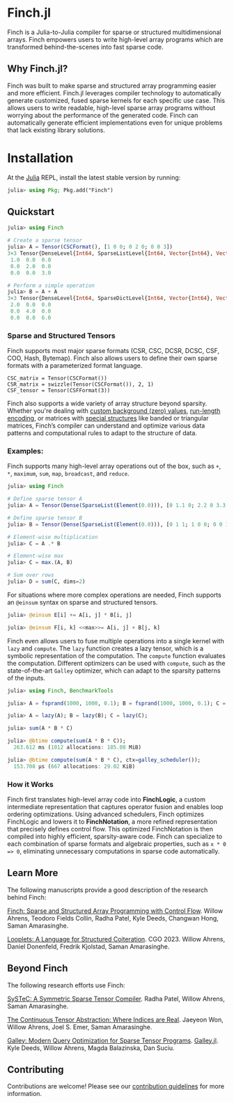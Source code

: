 # Finch.jl

Finch is a Julia-to-Julia compiler for sparse or structured multidimensional arrays. Finch empowers users to write high-level array programs which are transformed behind-the-scenes into fast sparse code.

## Why Finch.jl?

Finch was built to make sparse and structured array programming easier and more efficient.  Finch.jl leverages compiler technology to automatically generate customized, fused sparse kernels for each specific
use case. This allows users to write readable, high-level sparse array programs without worrying about the performance of the generated code. Finch can automatically generate efficient implementations even for unique problems that lack existing library solutions.

# Installation

At the [Julia](https://julialang.org/downloads/) REPL, install the latest stable version by running:

```julia
julia> using Pkg; Pkg.add("Finch")
```

## Quickstart

```julia
julia> using Finch

# Create a sparse tensor
julia> A = Tensor(CSCFormat(), [1 0 0; 0 2 0; 0 0 3])
3×3 Tensor{DenseLevel{Int64, SparseListLevel{Int64, Vector{Int64}, Vector{Int64}, ElementLevel{0.0, Float64, Int64, Vector{Float64}}}}}:
 1.0  0.0  0.0
 0.0  2.0  0.0
 0.0  0.0  3.0

# Perform a simple operation
julia> B = A + A
3×3 Tensor{DenseLevel{Int64, SparseDictLevel{Int64, Vector{Int64}, Vector{Int64}, Vector{Int64}, Dict{Tuple{Int64, Int64}, Int64}, Vector{Int64}, ElementLevel{0.0, Float64, Int64, Vector{Float64}}}}}:
 2.0  0.0  0.0
 0.0  4.0  0.0
 0.0  0.0  6.0
```

### Sparse and Structured Tensors

Finch supports most major sparse formats (CSR, CSC, DCSR, DCSC, CSF, COO, Hash, Bytemap). Finch also allows users to define their own sparse formats with a parameterized format language.

```
CSC_matrix = Tensor(CSCFormat())
CSR_matrix = swizzle(Tensor(CSCFormat()), 2, 1)
CSF_tensor = Tensor(CSFFormat(3))
```

Finch also supports a wide variety of array structure beyond sparsity. Whether you're dealing with [custom background (zero) values](https://en.wikipedia.org/wiki/GraphBLAS), [run-length encoding](https://en.wikipedia.org/wiki/Run-length_encoding), or matrices with [special structures](https://en.wikipedia.org/wiki/Sparse_matrix#Special_structure) like banded or triangular matrices, Finch’s compiler can understand and optimize various data patterns and computational rules to adapt to the structure of data.

### Examples:

Finch supports many high-level array operations out of the box, such as `+`, `*`, `maximum`, `sum`, `map`, `broadcast`, and `reduce`.

```julia
julia> using Finch

# Define sparse tensor A
julia> A = Tensor(Dense(SparseList(Element(0.0))), [0 1.1 0; 2.2 0 3.3; 4.4 0 0; 0 0 5.5])

# Define sparse tensor B
julia> B = Tensor(Dense(SparseList(Element(0.0))), [0 1 1; 1 0 0; 0 0 1; 0 0 1])

# Element-wise multiplication
julia> C = A .* B

# Element-wise max
julia> C = max.(A, B)

# Sum over rows
julia> D = sum(C, dims=2)
```

For situations where more complex operations are needed, Finch supports an `@einsum` syntax on sparse and structured tensors.
```julia
julia> @einsum E[i] += A[i, j] * B[i, j]

julia> @einsum F[i, k] <<max>>= A[i, j] + B[j, k]

```

Finch even allows users to fuse multiple operations into a single kernel with `lazy` and `compute`.  The `lazy` function creates a lazy tensor, which is a symbolic representation of the computation. The `compute` function evaluates the computation.
Different optimizers can be used with `compute`, such as the state-of-the-art `Galley` optimizer, which can adapt to the
sparsity patterns of the inputs.

```julia
julia> using Finch, BenchmarkTools

julia> A = fsprand(1000, 1000, 0.1); B = fsprand(1000, 1000, 0.1); C = fsprand(1000, 1000, 0.0001);

julia> A = lazy(A); B = lazy(B); C = lazy(C);

julia> sum(A * B * C)

julia> @btime compute(sum(A * B * C));
  263.612 ms (1012 allocations: 185.08 MiB)

julia> @btime compute(sum(A * B * C), ctx=galley_scheduler());
  153.708 μs (667 allocations: 29.02 KiB)
```

### How it Works
Finch first translates high-level array code into **FinchLogic**, a custom intermediate representation that captures operator fusion and enables loop ordering optimizations. Using advanced schedulers, Finch optimizes FinchLogic and lowers it to **FinchNotation**, a more refined representation that precisely defines control flow. This optimized FinchNotation is then compiled into highly efficient, sparsity-aware code. Finch can specialize to each combination of sparse formats and algebraic properties, such as `x * 0 => 0`, eliminating unnecessary computations in sparse code automatically. 

## Learn More

The following manuscripts provide a good description of the research behind Finch:

[Finch: Sparse and Structured Array Programming with Control Flow](https://arxiv.org/abs/2404.16730).
Willow Ahrens, Teodoro Fields Collin, Radha Patel, Kyle Deeds, Changwan Hong, Saman Amarasinghe.

[Looplets: A Language for Structured Coiteration](https://doi.org/10.1145/3579990.3580020). CGO 2023. 
Willow Ahrens, Daniel Donenfeld, Fredrik Kjolstad, Saman Amarasinghe.

## Beyond Finch

The following research efforts use Finch:

[SySTeC: A Symmetric Sparse Tensor Compiler](https://arxiv.org/abs/2406.09266).
Radha Patel, Willow Ahrens, Saman Amarasinghe.

[The Continuous Tensor Abstraction: Where Indices are Real](https://arxiv.org/abs/2407.01742).
Jaeyeon Won, Willow Ahrens, Joel S. Emer, Saman Amarasinghe.

[Galley: Modern Query Optimization for Sparse Tensor Programs](https://arxiv.org/abs/2408.14706). [Galley.jl](https://github.com/kylebd99/Galley.jl).
Kyle Deeds, Willow Ahrens, Magda Balazinska, Dan Suciu.

## Contributing

Contributions are welcome! Please see our [contribution guidelines](CONTRIBUTING.md) for more information.
